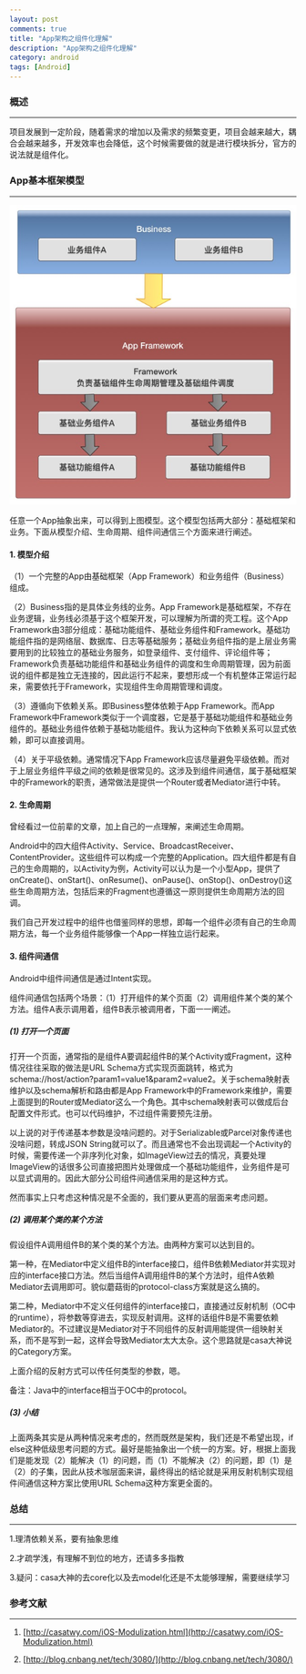 ```yaml
---
layout: post
comments: true
title: "App架构之组件化理解"
description: "App架构之组件化理解"
category: android
tags: [Android]
---
```


### 概述
-----------------------------------

项目发展到一定阶段，随着需求的增加以及需求的频繁变更，项目会越来越大，耦合会越来越多，开发效率也会降低，这个时候需要做的就是进行模块拆分，官方的说法就是组件化。

### App基本框架模型
-----------------------------------

![App_Framework](/image/2016-03-20-architecture-componentization/app_framework.jpg)

任意一个App抽象出来，可以得到上图模型。这个模型包括两大部分：基础框架和业务。下面从模型介绍、生命周期、组件间通信三个方面来进行阐述。

#### 1. 模型介绍

（1）一个完整的App由基础框架（App Framework）和业务组件（Business）组成。

（2）Business指的是具体业务线的业务。App Framework是基础框架，不存在业务逻辑，业务线必须基于这个框架开发，可以理解为所谓的壳工程。这个App Framework由3部分组成：基础功能组件、基础业务组件和Framework。基础功能组件指的是网络层、数据库、日志等基础服务；基础业务组件指的是上层业务需要用到的比较独立的基础业务服务，如登录组件、支付组件、评论组件等；Framework负责基础功能组件和基础业务组件的调度和生命周期管理，因为前面说的组件都是独立无连接的，因此运行不起来，要想形成一个有机整体正常运行起来，需要依托于Framework，实现组件生命周期管理和调度。

（3）遵循向下依赖关系。即Business整体依赖于App Framework。而App Framework中Framework类似于一个调度器，它是基于基础功能组件和基础业务组件的。基础业务组件依赖于基础功能组件。我认为这种向下依赖关系可以显式依赖，即可以直接调用。

（4）关于平级依赖。通常情况下App Framework应该尽量避免平级依赖。而对于上层业务组件平级之间的依赖是很常见的。这涉及到组件间通信，属于基础框架中的Framework的职责，通常做法是提供一个Router或者Mediator进行中转。

#### 2. 生命周期

曾经看过一位前辈的文章，加上自己的一点理解，来阐述生命周期。

Android中的四大组件Activity、Service、BroadcastReceiver、ContentProvider。这些组件可以构成一个完整的Application。四大组件都是有自己的生命周期的，以Activity为例，Activity可以认为是一个小型App，提供了onCreate()、onStart()、onResume()、onPause()、onStop()、onDestroy()这些生命周期方法，包括后来的Fragment也遵循这一原则提供生命周期方法的回调。

我们自己开发过程中的组件也借鉴同样的思想，即每一个组件必须有自己的生命周期方法，每一个业务组件能够像一个App一样独立运行起来。

#### 3. 组件间通信

Android中组件间通信是通过Intent实现。

组件间通信包括两个场景：（1）打开组件的某个页面（2）调用组件某个类的某个方法。组件A表示调用着，组件B表示被调用者，下面一一阐述。

##### (1) 打开一个页面

打开一个页面，通常指的是组件A要调起组件B的某个Activity或Fragment，这种情况往往采取的做法是URL Schema方式实现页面跳转，格式为schema://host/action?param1=value1&param2=value2。关于schema映射表维护以及schema解析和路由都是App Framework中的Framework来维护，需要上面提到的Router或Mediator这么一个角色。其中schema映射表可以做成后台配置文件形式。也可以代码维护，不过组件需要预先注册。

以上说的对于传递基本参数是没啥问题的。对于Serializable或Parcel对象传递也没啥问题，转成JSON String就可以了。而且通常也不会出现调起一个Activity的时候，需要传递一个非序列化对象，如ImageView过去的情况，真要处理ImageView的话很多公司直接把图片处理做成一个基础功能组件，业务组件是可以显式调用的。因此大部分公司组件间通信采用的是这种方式。

然而事实上只考虑这种情况是不全面的，我们要从更高的层面来考虑问题。

##### (2) 调用某个类的某个方法

假设组件A调用组件B的某个类的某个方法。由两种方案可以达到目的。

第一种，在Mediator中定义组件B的interface接口，组件B依赖Mediator并实现对应的interface接口方法。然后当组件A调用组件B的某个方法时，组件A依赖Mediator去调用即可。貌似蘑菇街的protocol-class方案就是这么搞的。

第二种，Mediator中不定义任何组件的interface接口，直接通过反射机制（OC中的runtime），将参数等穿进去，实现反射调用。这样的话组件B是不需要依赖Mediator的。不过建议是Mediator对于不同组件的反射调用能提供一组映射关系，而不是写到一起，这样会导致Mediator太大太杂。这个思路就是casa大神说的Category方案。

上面介绍的反射方式可以传任何类型的参数，嗯。

备注：Java中的interface相当于OC中的protocol。

##### (3) 小结

上面两条其实是从两种情况来考虑的，然而既然是架构，我们还是不希望出现，if else这种低级思考问题的方式。最好是能抽象出一个统一的方案。好，根据上面我们是能发现（2）能解决（1）的问题，而（1）不能解决（2）的问题，即（1）是（2）的子集，因此从技术咖层面来讲，最终得出的结论就是采用反射机制实现组件间通信这种方案比使用URL Schema这种方案更全面的。

### 总结
-----------------------------------

1.理清依赖关系，要有抽象思维

2.才疏学浅，有理解不到位的地方，还请多多指教

3.疑问：casa大神的去core化以及去model化还是不太能够理解，需要继续学习

### 参考文献
------------------------------------

1. [http://casatwy.com/iOS-Modulization.html](http://casatwy.com/iOS-Modulization.html)

2. [http://blog.cnbang.net/tech/3080/](http://blog.cnbang.net/tech/3080/)